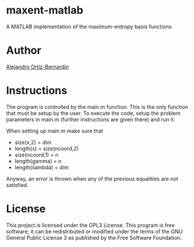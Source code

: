 # maxent-matlab
A MATLAB implementation of the maximum-entropy basis functions

# Author
<a href="https://github.com/aaortizb">Alejandro Ortiz-Bernardin</a>

# Instructions
The program is controlled by the main.m function. This is the only function that 
must be setup by the user. To execute the code, setup the problem parameters in
main.m (further instructions are given there) and run it.

When setting up main.m make sure that
  - size(x,2) = dim
  - length(x) = size(ncoord,2)
  - size(ncoord,1) = n
  - length(gamma) = n
  - length(ilambda) = dim
  
Anyway, an error is thrown when any of the previous equalities are not satisfied.

# License
This project is licensed under the GPL3 License. This program is free software; it can be redistributed or modified under the terms of the GNU General Public License 3 as published by the Free Software Foundation. 
